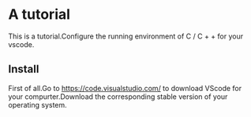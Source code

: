 # A tutorial
This is a tutorial.Configure the running environment of C / C + + for your vscode.

## Install
First of all.Go to https://code.visualstudio.com/ to download VScode for your compurter.Download the corresponding stable version of your operating system.

